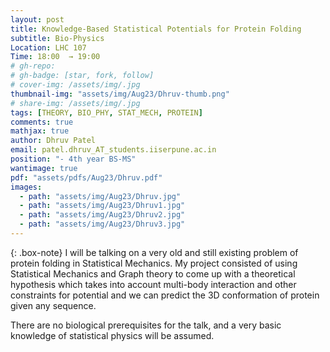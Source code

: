 ```yaml
---
layout: post
title: Knowledge-Based Statistical Potentials for Protein Folding
subtitle: Bio-Physics
Location: LHC 107
Time: 18:00  → 19:00
# gh-repo:
# gh-badge: [star, fork, follow]
# cover-img: /assets/img/.jpg
thumbnail-img: "assets/img/Aug23/Dhruv-thumb.png"
# share-img: /assets/img/.jpg
tags: [THEORY, BIO_PHY, STAT_MECH, PROTEIN]
comments: true
mathjax: true
author: Dhruv Patel
email: patel.dhruv_AT_students.iiserpune.ac.in
position: "- 4th year BS-MS"
wantimage: true
pdf: "assets/pdfs/Aug23/Dhruv.pdf"
images:
  - path: "assets/img/Aug23/Dhruv.jpg"
  - path: "assets/img/Aug23/Dhruv1.jpg"
  - path: "assets/img/Aug23/Dhruv2.jpg"
  - path: "assets/img/Aug23/Dhruv3.jpg"
---
```

{: .box-note}
I will be talking on a very old and still existing problem of protein folding in Statistical Mechanics. My project consisted of using Statistical Mechanics and Graph theory to come up with a theoretical hypothesis which takes into account multi-body interaction and other constraints for potential and we can predict the 3D conformation of protein given any sequence.

There are no biological prerequisites for the talk, and a very basic knowledge of statistical physics will be assumed.